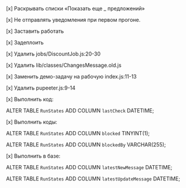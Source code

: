 [x] Раскрывать списки «Показать еще \_ предложений»

[x] Не отправлять уведомления при первом прогоне.

[x] Заставить работать

[x] Задеплоить

[x] Удалить jobs/DiscountJob.js:20-30

[x] Удалить lib/classes/ChangesMessage.old.js

[x] Заменить демо-задачу на рабочую index.js:11-13

[x] Удалить pupeeter.js:9-14

[x] Выполнить код:

ALTER TABLE `RunStates`
ADD COLUMN `lastCheck` DATETIME;

[x] Выполнить коды:

ALTER TABLE `RunStates`
ADD COLUMN `blocked` TINYINT(1);

ALTER TABLE `RunStates`
ADD COLUMN `blockedBy` VARCHAR(255);

[x] Выполнить в базе:

ALTER TABLE `RunStates`
ADD COLUMN `latestNewMessage` DATETIME;

ALTER TABLE `RunStates`
ADD COLUMN `latestUpdateMessage` DATETIME;

